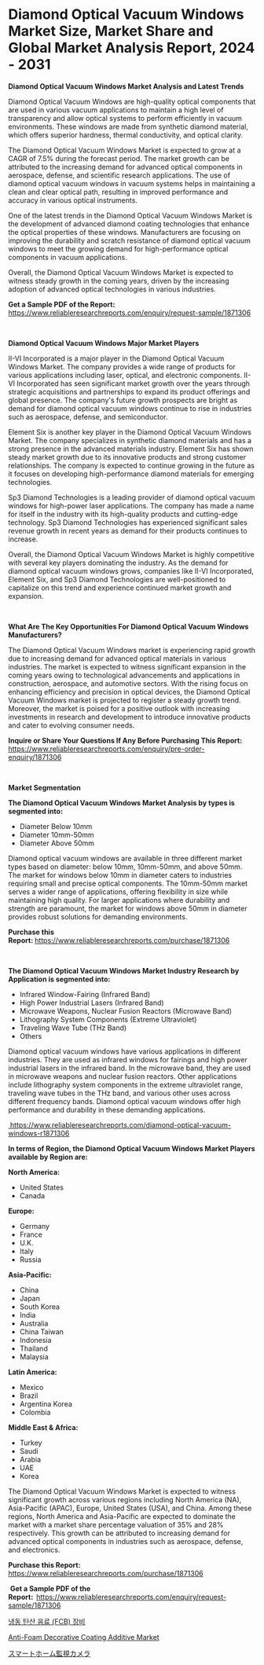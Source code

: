 <p><h1>Diamond Optical Vacuum Windows Market Size, Market Share and Global Market Analysis Report, 2024 - 2031</h1></p><p><strong>Diamond Optical Vacuum Windows Market Analysis and Latest Trends</strong></p>
<p><p>Diamond Optical Vacuum Windows are high-quality optical components that are used in various vacuum applications to maintain a high level of transparency and allow optical systems to perform efficiently in vacuum environments. These windows are made from synthetic diamond material, which offers superior hardness, thermal conductivity, and optical clarity.</p><p>The Diamond Optical Vacuum Windows Market is expected to grow at a CAGR of 7.5% during the forecast period. The market growth can be attributed to the increasing demand for advanced optical components in aerospace, defense, and scientific research applications. The use of diamond optical vacuum windows in vacuum systems helps in maintaining a clean and clear optical path, resulting in improved performance and accuracy in various optical instruments.</p><p>One of the latest trends in the Diamond Optical Vacuum Windows Market is the development of advanced diamond coating technologies that enhance the optical properties of these windows. Manufacturers are focusing on improving the durability and scratch resistance of diamond optical vacuum windows to meet the growing demand for high-performance optical components in vacuum applications.</p><p>Overall, the Diamond Optical Vacuum Windows Market is expected to witness steady growth in the coming years, driven by the increasing adoption of advanced optical technologies in various industries.</p></p>
<p><strong>Get a Sample PDF of the Report:&nbsp;</strong> <a href="https://www.reliableresearchreports.com/enquiry/request-sample/1871306">https://www.reliableresearchreports.com/enquiry/request-sample/1871306</a></p>
<p>&nbsp;</p>
<p><strong>Diamond Optical Vacuum Windows Major Market Players</strong></p>
<p><p>II-VI Incorporated is a major player in the Diamond Optical Vacuum Windows Market. The company provides a wide range of products for various applications including laser, optical, and electronic components. II-VI Incorporated has seen significant market growth over the years through strategic acquisitions and partnerships to expand its product offerings and global presence. The company's future growth prospects are bright as demand for diamond optical vacuum windows continue to rise in industries such as aerospace, defense, and semiconductor.</p><p>Element Six is another key player in the Diamond Optical Vacuum Windows Market. The company specializes in synthetic diamond materials and has a strong presence in the advanced materials industry. Element Six has shown steady market growth due to its innovative products and strong customer relationships. The company is expected to continue growing in the future as it focuses on developing high-performance diamond materials for emerging technologies.</p><p>Sp3 Diamond Technologies is a leading provider of diamond optical vacuum windows for high-power laser applications. The company has made a name for itself in the industry with its high-quality products and cutting-edge technology. Sp3 Diamond Technologies has experienced significant sales revenue growth in recent years as demand for their products continues to increase.</p><p>Overall, the Diamond Optical Vacuum Windows Market is highly competitive with several key players dominating the industry. As the demand for diamond optical vacuum windows grows, companies like II-VI Incorporated, Element Six, and Sp3 Diamond Technologies are well-positioned to capitalize on this trend and experience continued market growth and expansion.</p></p>
<p>&nbsp;</p>
<p><strong>What Are The Key Opportunities For Diamond Optical Vacuum Windows Manufacturers?</strong></p>
<p><p>The Diamond Optical Vacuum Windows market is experiencing rapid growth due to increasing demand for advanced optical materials in various industries. The market is expected to witness significant expansion in the coming years owing to technological advancements and applications in construction, aerospace, and automotive sectors. With the rising focus on enhancing efficiency and precision in optical devices, the Diamond Optical Vacuum Windows market is projected to register a steady growth trend. Moreover, the market is poised for a positive outlook with increasing investments in research and development to introduce innovative products and cater to evolving consumer needs.</p></p>
<p><strong>Inquire or Share Your Questions If Any Before Purchasing This Report:</strong> <a href="https://www.reliableresearchreports.com/enquiry/pre-order-enquiry/1871306">https://www.reliableresearchreports.com/enquiry/pre-order-enquiry/1871306</a></p>
<p>&nbsp;</p>
<p><strong>Market Segmentation</strong></p>
<p><strong>The Diamond Optical Vacuum Windows Market Analysis by types is segmented into:</strong></p>
<p><ul><li>Diameter Below 10mm</li><li>Diameter 10mm-50mm</li><li>Diameter Above 50mm</li></ul></p>
<p><p>Diamond optical vacuum windows are available in three different market types based on diameter: below 10mm, 10mm-50mm, and above 50mm. The market for windows below 10mm in diameter caters to industries requiring small and precise optical components. The 10mm-50mm market serves a wider range of applications, offering flexibility in size while maintaining high quality. For larger applications where durability and strength are paramount, the market for windows above 50mm in diameter provides robust solutions for demanding environments.</p></p>
<p><strong>Purchase this Report:&nbsp;</strong><a href="https://www.reliableresearchreports.com/purchase/1871306">https://www.reliableresearchreports.com/purchase/1871306</a></p>
<p>&nbsp;</p>
<p><strong>The Diamond Optical Vacuum Windows Market Industry Research by Application is segmented into:</strong></p>
<p><ul><li>Infrared Window-Fairing (Infrared Band)</li><li>High Power Industrial Lasers (Infrared Band)</li><li>Microwave Weapons, Nuclear Fusion Reactors (Microwave Band)</li><li>Lithography System Components (Extreme Ultraviolet)</li><li>Traveling Wave Tube (THz Band)</li><li>Others</li></ul></p>
<p><p>Diamond optical vacuum windows have various applications in different industries. They are used as infrared windows for fairings and high power industrial lasers in the infrared band. In the microwave band, they are used in microwave weapons and nuclear fusion reactors. Other applications include lithography system components in the extreme ultraviolet range, traveling wave tubes in the THz band, and various other uses across different frequency bands. Diamond optical vacuum windows offer high performance and durability in these demanding applications.</p></p>
<p><a href="https://www.reliableresearchreports.com/diamond-optical-vacuum-windows-r1871306">&nbsp;https://www.reliableresearchreports.com/diamond-optical-vacuum-windows-r1871306</a></p>
<p><strong>In terms of Region, the Diamond Optical Vacuum Windows Market Players available by Region are:</strong></p>
<p>
    <p> <strong> North America: </strong>
        <ul>
            <li>United States</li>
            <li>Canada</li>
        </ul>
        </p> 
    <p> <strong> Europe: </strong>
        <ul>
            <li>Germany</li>
            <li>France</li>
            <li>U.K.</li>
            <li>Italy</li>
            <li>Russia</li>
        </ul>
        </p> 
    <p> <strong> Asia-Pacific: </strong>
        <ul>
            <li>China</li>
            <li>Japan</li>
            <li>South Korea</li>
            <li>India</li>
            <li>Australia</li>
            <li>China Taiwan</li>
            <li>Indonesia</li>
            <li>Thailand</li>
            <li>Malaysia</li>
        </ul>
        </p> 
    <p> <strong> Latin America: </strong>
        <ul>
            <li>Mexico</li>
            <li>Brazil</li>
            <li>Argentina Korea</li>
            <li>Colombia</li>
        </ul>
        </p> 
    <p> <strong> Middle East & Africa: </strong>
        <ul>
            <li>Turkey</li>
            <li>Saudi</li>
            <li>Arabia</li>
            <li>UAE</li>
            <li>Korea</li>
        </ul>
    </p>
    </p>
<p><p>The Diamond Optical Vacuum Windows Market is expected to witness significant growth across various regions including North America (NA), Asia-Pacific (APAC), Europe, United States (USA), and China. Among these regions, North America and Asia-Pacific are expected to dominate the market with a market share percentage valuation of 35% and 28% respectively. This growth can be attributed to increasing demand for advanced optical components in industries such as aerospace, defense, and electronics.</p></p>
<p><strong>Purchase this Report: </strong><a href="https://www.reliableresearchreports.com/purchase/1871306">https://www.reliableresearchreports.com/purchase/1871306</a></p>
<p>&nbsp;<strong>Get a Sample PDF of the Report:&nbsp;&nbsp;</strong><a href="https://www.reliableresearchreports.com/enquiry/request-sample/1871306">https://www.reliableresearchreports.com/enquiry/request-sample/1871306</a></p>
<p><strong></strong></p>
<p><p><a href="https://medium.com/@caseysheehand5/2024%EB%85%84%EB%B6%80%ED%84%B0-2031%EB%85%84%EA%B9%8C%EC%A7%80%EC%9D%98-%EB%83%89%EB%8F%99-%ED%83%84%EC%82%B0-%EC%9D%8C%EB%A3%8C%EA%B8%B0%EA%B8%B0-fcb-%EC%8B%9C%EC%9E%A5-%EC%A0%84%EB%A7%9D%EA%B3%BC-%EC%98%88%EC%B8%A1-b4a0b00f8b37">냉동 탄산 음료 (FCB) 장비</a></p><p><a href="https://github.com/JuliaFadel1922/Market-Research-Report-List-1/blob/main/anti-foam-decorative-coating-additive-market.md">Anti-Foam Decorative Coating Additive Market</a></p><p><a href="https://medium.com/@rodhoppe07/%E3%82%B9%E3%83%9E%E3%83%BC%E3%83%88%E3%83%9B%E3%83%BC%E3%83%A0%E7%9B%A3%E8%A6%96%E3%82%AB%E3%83%A1%E3%83%A9%E3%81%AE%E5%B8%82%E5%A0%B4%E3%82%B7%E3%82%A7%E3%82%A2%E3%81%A8%E5%B8%82%E5%A0%B4%E5%88%86%E6%9E%90-%E6%88%90%E9%95%B7%E3%83%88%E3%83%AC%E3%83%B3%E3%83%89%E3%81%8A%E3%82%88%E3%81%B3-2024%E5%B9%B4%E3%81%8B%E3%82%892031%E5%B9%B4%E3%81%BE%E3%81%A7%E3%81%AE-%E4%BA%88%E6%B8%AC-869d676e62e8">スマートホーム監視カメラ</a></p></p>